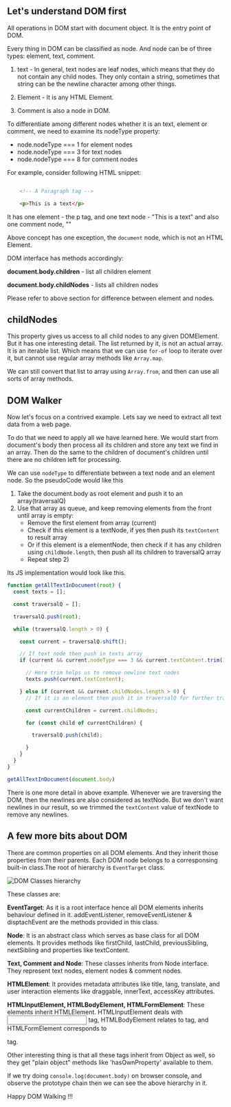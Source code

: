 ## Let's understand DOM first
All operations in DOM start with document object. It is the entry point of DOM.

Every thing in DOM can be classified as node. And node can be of three types: element, text, comment. 
1. text - In general, text nodes are leaf nodes, which means that they do not contain any child nodes. They only contain a string, sometimes that string can be the newline character among other things.

2. Element - It is any HTML Element. 

3. Comment is also a node in DOM.

To differentiate among different nodes whether it is an text, element or comment, we need to examine its nodeType property:
- node.nodeType === 1 for element nodes
- node.nodeType === 3 for text nodes
- node.nodeType === 8 for comment nodes

For example, consider following HTML snippet:

```html

    <!-- A Paragraph tag -->

    <p>This is a text</p>

```
It has one element - the p tag, and one text node - "This is a text" and also one 
comment node, "<!-- A Paragraph tag -->"


Above concept has one exception, the `document` node, which is not an HTML Element.

DOM interface has methods accordingly:

**document.body.children** - list all children element

**document.body.childNodes** - lists all children nodes

Please refer to above section for difference between element and nodes.

## childNodes
This property gives us access to all child nodes to any given DOMElement. But it has one
interesting detail.  The list returned by it, is not an actual array. It is an iterable list.
Which means that we can use `for-of` loop to iterate over it, but cannot use regular array
methods like `Array.map`. 

We can still convert that list to array using `Array.from`, and then can use all sorts of
array methods.

## DOM Walker

Now let's focus on a contrived example.  Lets say we need to extract all text data from a web page.

To do that we need to apply all we have learned here.  We would start from document's body
then process all its children and store any text we find in an array. Then do the same to the
children of document's children until there are no children left for processing.

We can use `nodeType` to differentiate between a text node and an element node.
So the pseudoCode would like this

1. Take the document.body as root element and push it to an array(traversalQ)
2. Use that array as queue, and keep removing elements from the front until array is empty:
    - Remove the first element from array (current)
    - Check if this element is a textNode, if yes then push its `textContent` to result array
    - Or if this element is a elementNode, then check if it has any children using               `childNode.length`, then push all its children to traversalQ array
    - Repeat step 2)

Its JS implementation would look like this.

```js
function getAllTextInDocument(root) {
  const texts = [];

  const traversalQ = [];

  traversalQ.push(root);

  while (traversalQ.length > 0) {

    const current = traversalQ.shift();

    // If text node then push in texts array
    if (current && current.nodeType === 3 && current.textContent.trim()) {

      // Here trim helps us to remove newline text nodes
      texts.push(current.textContent);

    } else if (current && current.childNodes.length > 0) {
      // If it is an element then push it in traversalQ for further traversal

      const currentChildren = current.childNodes;

      for (const child of currentChildren) {

        traversalQ.push(child);

      }
    }
  }
}

getAllTextInDocument(document.body)
```

There is one more detail in above example. Whenever we are traversing the DOM, then the newlines are also considered as textNode. But we don't want newlines in our result, so we trimmed the `textContent` value of textNode to remove any newlines.

## A few more bits about DOM

There are common properties on all DOM elements.  And they inherit those properties from their
parents.  Each DOM node belongs to a corresponsing built-in class.The root of hierarchy is `EventTarget` class.

![DOM Classes hierarchy](https://res.cloudinary.com/ddbxa4afa/image/upload/c_scale,w_523/v1568630569/DOM_Inheritance_kdnubu.svg)

These classes are:

**EventTarget**: As it is a root interface hence all DOM elements inherits behaviour defined in it. addEventListener, removeEventListener & disptachEvent are the methods provided in this class.

**Node**: It is an abstract class which serves as base class for all DOM elements. It provides methods
like firstChild, lastChild, previousSibling, nextSibling and properties like textContent.

**Text, Comment and Node**: These classes inherits from Node interface. They represent text nodes, element nodes & comment nodes.

**HTMLElement**: It provides metadata attributes like title, lang, translate, and user interaction elements like draggable, innerText, accessKey attributes.

**HTMLInputElement, HTMLBodyElement, HTMLFormElement**: These elements inherit HTMLElement.     HTMLInputElement deals with <input> tag, HTMLBodyElement relates to <body> tag, and HTMLFormElement
corresponds to <form> tag.

Other interesting thing is that all these tags inherit from Object as well, so they get "plain object"
methods like 'hasOwnProperty' available to them.

If we try doing `console.log(document.body)` on browser console, and observe the prototype chain
then we can see the above hierarchy in it.

Happy DOM Walking !!!